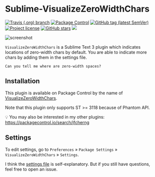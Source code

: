 # Sublime-VisualizeZeroWidthChars

<a href="https://travis-ci.org/jfcherng/Sublime-VisualizeZeroWidthChars"><img alt="Travis (.org) branch" src="https://img.shields.io/travis/jfcherng/Sublime-VisualizeZeroWidthChars/master?style=flat-square"></a>
<a href="https://packagecontrol.io/packages/VisualizeZeroWidthChars"><img alt="Package Control" src="https://img.shields.io/packagecontrol/dt/VisualizeZeroWidthChars?style=flat-square"></a>
<a href="https://github.com/jfcherng/Sublime-VisualizeZeroWidthChars/tags"><img alt="GitHub tag (latest SemVer)" src="https://img.shields.io/github/tag/jfcherng/Sublime-VisualizeZeroWidthChars?style=flat-square&logo=github"></a>
<a href="https://github.com/jfcherng/Sublime-VisualizeZeroWidthChars/blob/master/LICENSE"><img alt="Project license" src="https://img.shields.io/github/license/jfcherng/Sublime-VisualizeZeroWidthChars?style=flat-square&logo=github"></a>
<a href="https://github.com/jfcherng/Sublime-VisualizeZeroWidthChars/stargazers"><img alt="GitHub stars" src="https://img.shields.io/github/stars/jfcherng/Sublime-VisualizeZeroWidthChars?style=flat-square&logo=github"></a>
<a href="https://www.paypal.me/jfcherng/5usd" title="Donate to this project using Paypal"><img src="https://img.shields.io/badge/paypal-donate-blue.svg?style=flat-square&logo=paypal"></a>

![screenshot](https://raw.githubusercontent.com/jfcherng/Sublime-VisualizeZeroWidthChars/master/docs/screenshot.png)

`VisualizeZeroWidthChars` is a Sublime Text 3 plugin which indicates locations of zero-width chars by default.
You are able to indicate more chars by adding them in the settings file.

```text
Can you tel​l me wh​ere are ​zero-width spaces?
```


## Installation

This plugin is available on Package Control by the name of
[VisualizeZeroWidthChars](https://packagecontrol.io/packages/VisualizeZeroWidthChars).

Note that this plugin only supports ST >= 3118 because of Phantom API.

💡 You may also be interested in my other plugins: https://packagecontrol.io/search/jfcherng


## Settings

To edit settings, go to `Preferences` » `Package Settings` » `VisualizeZeroWidthChars` » `Settings`.

I think the [settings file](https://github.com/jfcherng/Sublime-VisualizeZeroWidthChars/blob/master/VisualizeZeroWidthChars.sublime-settings)
is self-explanatory. But if you still have questions, feel free to open an issue.
